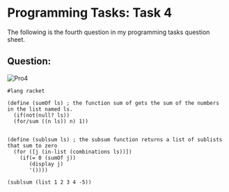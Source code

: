 # Programming Tasks: Task 4

The following is the fourth question in my programming tasks question sheet.

## Question:

![Pro4](https://imgur.com/2oPLAfh.png "Pro task4")

```
#lang racket

(define (sumOf ls) ; the function sum of gets the sum of the numbers in the list named ls.
  (if(not(null? ls))
  (for/sum ((n ls)) n) 1))
   
  
(define (sublsum ls) ; the subsum function returns a list of sublists that sum to zero
  (for ([j (in-list (combinations ls))])
    (if(= 0 (sumOf j))
       (display j)
       '())))

(sublsum (list 1 2 3 4 -5))
```
